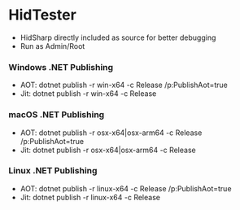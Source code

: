 # HidTester
* HidSharp directly included as source for better debugging
* Run as Admin/Root

### Windows .NET Publishing
* AOT: dotnet publish -r win-x64 -c Release /p:PublishAot=true
* Jit: dotnet publish -r win-x64 -c Release

### macOS .NET Publishing
* AOT: dotnet publish -r osx-x64|osx-arm64 -c Release /p:PublishAot=true
* Jit: dotnet publish -r osx-x64|osx-arm64 -c Release

### Linux .NET Publishing
* AOT: dotnet publish -r linux-x64 -c Release /p:PublishAot=true
* Jit: dotnet publish -r linux-x64 -c Release